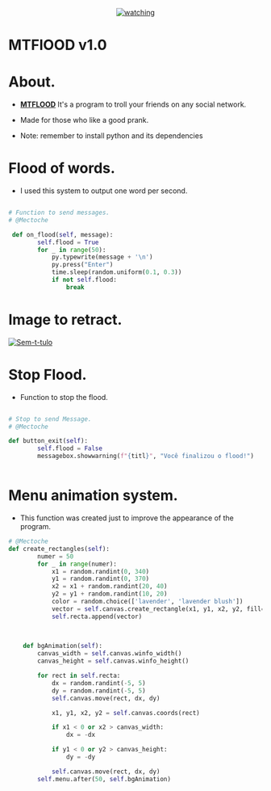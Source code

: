<p align="center">
<a href="https://imgbb.com/"><img src="https://i.ibb.co/rvZynSh/watching.gif" alt="watching" border="0"></a>
</p>

# MTFlOOD v1.0

# About.

- **[MTFLOOD](https://github.com/Mectoche/MTFLOOD)** It's a program to troll your friends on any social network.

- Made for those who like a good prank.

- Note: remember to install python and its dependencies

  

# Flood of words.

- I used this system to output one word per second.

```python

# Function to send messages.
# @Mectoche

 def on_flood(self, message):
        self.flood = True
        for _ in range(50):
            py.typewrite(message + '\n')
            py.press("Enter")
            time.sleep(random.uniform(0.1, 0.3))
            if not self.flood:
                break


```
# Image to retract.


<a href="https://ibb.co/kSWdvYy"><img src="https://i.ibb.co/5Rf7wq9/Sem-t-tulo.png" alt="Sem-t-tulo" border="0"></a>


# Stop Flood.

- Function to stop the flood.

```python

# Stop to send Message.
# @Mectoche

def button_exit(self):
        self.flood = False
        messagebox.showwarning(f"{titl}", "Você finalizou o flood!")



```

# Menu animation system.

- This function was created just to improve the appearance of the program.

```python
# @Mectoche
def create_rectangles(self):
        numer = 50
        for _ in range(numer):
            x1 = random.randint(0, 340)
            y1 = random.randint(0, 370)
            x2 = x1 + random.randint(20, 40)
            y2 = y1 + random.randint(10, 20)
            color = random.choice(['lavender', 'lavender blush'])
            vector = self.canvas.create_rectangle(x1, y1, x2, y2, fill=color, outline=color)
            self.recta.append(vector)
            
            

    def bgAnimation(self):
        canvas_width = self.canvas.winfo_width()
        canvas_height = self.canvas.winfo_height()

        for rect in self.recta:
            dx = random.randint(-5, 5)
            dy = random.randint(-5, 5)
            self.canvas.move(rect, dx, dy)

            x1, y1, x2, y2 = self.canvas.coords(rect)

            if x1 < 0 or x2 > canvas_width:
                dx = -dx

            if y1 < 0 or y2 > canvas_height:
                dy = -dy

            self.canvas.move(rect, dx, dy)
        self.menu.after(50, self.bgAnimation)


```

  
